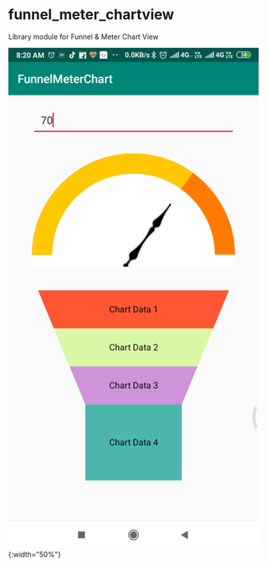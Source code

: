 # funnel_meter_chartview
Library module for Funnel &amp; Meter Chart View

![](screenshot/chart_screenshot_1.png){:width="50%"}

